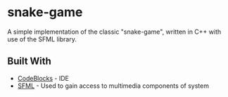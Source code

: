 # snake-game
A simple implementation of the classic "snake-game", written in C++ with use of the SFML library.
## Built With
* [CodeBlocks](http://www.codeblocks.org/) - IDE
* [SFML](https://www.sfml-dev.org/) - Used to gain access to multimedia components of system 
